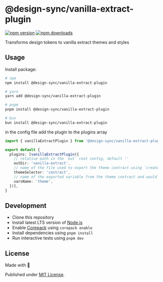 # @design-sync/vanilla-extract-plugin

[![npm version][npm-version-src]][npm-version-href]
[![npm downloads][npm-downloads-src]][npm-downloads-href]
<!-- [![bundle][bundle-src]][bundle-href]
[![Codecov][codecov-src]][codecov-href] -->


Transforms design tokens to vanilla extract themes and styles

## Usage

Install package:

```sh
# npm
npm install @design-sync/vanilla-extract-plugin

# yarn
yarn add @design-sync/vanilla-extract-plugin

# pnpm
pnpm install @design-sync/vanilla-extract-plugin

# bun
bun install @design-sync/vanilla-extract-plugin
```

in the config file add the plugin to the plugins array

```ts
import { vanillaExtractPlugin } from '@design-sync/vanilla-extract-plugin'

export default {
  plugins: [vanillaExtractPlugin({
    // relative path in the `out` root config, default ''
    outDir: 'vanilla-extract',
    // name of the file used to export the theme contract using `createThemeContract`, default: 'contract.css.ts'
    themeSelector: 'contract',
    // name of the exported variable from the theme contract and would also be used to reference the tokens, default: 'vars'
    varsName: 'theme',
  })],
}
```


## Development

- Clone this repository
- Install latest LTS version of [Node.js](https://nodejs.org/en/)
- Enable [Corepack](https://github.com/nodejs/corepack) using `corepack enable`
- Install dependencies using `pnpm install`
- Run interactive tests using `pnpm dev`

## License

Made with 💛

Published under [MIT License](./LICENSE).

<!-- Badges -->

[npm-version-src]: https://img.shields.io/npm/v/@design-sync/vanilla-extract-plugin?style=flat&colorA=18181B&colorB=F0DB4F
[npm-version-href]: https://npmjs.com/package/@design-sync/vanilla-extract-plugin
[npm-downloads-src]: https://img.shields.io/npm/dm/@design-sync/vanilla-extract-plugin?style=flat&colorA=18181B&colorB=F0DB4F
[npm-downloads-href]: https://npmjs.com/package/@design-sync/vanilla-extract-plugin
<!-- [codecov-src]: https://img.shields.io/codecov/c/gh/unjs/@design-sync/vanilla-extract-plugin/main?style=flat&colorA=18181B&colorB=F0DB4F
[codecov-href]: https://codecov.io/gh/unjs/@design-sync/vanilla-extract-plugin
[bundle-src]: https://img.shields.io/bundlephobia/minzip/@design-sync/vanilla-extract-plugin?style=flat&colorA=18181B&colorB=F0DB4F
[bundle-href]: https://bundlephobia.com/result?p=@design-sync/vanilla-extract-plugin -->
